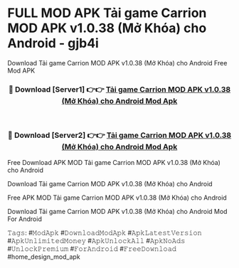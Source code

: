 # FULL MOD APK Tải game Carrion MOD APK v1.0.38 (Mở Khóa) cho Android - gjb4i
Download Tải game Carrion MOD APK v1.0.38 (Mở Khóa) cho Android Free Mod APK

<div align="center">
<h3>🔴 Download [Server1] 👉👉 <a href="https://apk-comot.site?title=Tải_game_Carrion_MOD_APK_v1.0.38_(Mở_Khóa)_cho_Android">Tải game Carrion MOD APK v1.0.38 (Mở Khóa) cho Android Mod Apk</a></h3><br>

<h3>🔴 Download [Server2] 👉👉 <a href="https://apk-comot.site?title=Tải_game_Carrion_MOD_APK_v1.0.38_(Mở_Khóa)_cho_Android">Tải game Carrion MOD APK v1.0.38 (Mở Khóa) cho Android Mod Apk</a></h3>
</div>


Free Download APK MOD Tải game Carrion MOD APK v1.0.38 (Mở Khóa) cho Android

Download Tải game Carrion MOD APK v1.0.38 (Mở Khóa) cho Android 

Free APK MOD Tải game Carrion MOD APK v1.0.38 (Mở Khóa) cho Android 

Download Tải game Carrion MOD APK v1.0.38 (Mở Khóa) cho Android Mod For Android

𝚃𝚊𝚐𝚜: #𝙼𝚘𝚍𝙰𝚙𝚔 #𝙳𝚘𝚠𝚗𝚕𝚘𝚊𝚍𝙼𝚘𝚍𝙰𝚙𝚔 #𝙰𝚙𝚔𝙻𝚊𝚝𝚎𝚜𝚝𝚅𝚎𝚛𝚜𝚒𝚘𝚗 #𝙰𝚙𝚔𝚄𝚗𝚕𝚒𝚖𝚒𝚝𝚎𝚍𝙼𝚘𝚗𝚎𝚢 #𝙰𝚙𝚔𝚄𝚗𝚕𝚘𝚌𝚔𝙰𝚕𝚕 #𝙰𝚙𝚔𝙽𝚘𝙰𝚍𝚜 #𝚄𝚗𝚕𝚘𝚌𝚔𝙿𝚛𝚎𝚖𝚒𝚞𝚖 #𝙵𝚘𝚛𝙰𝚗𝚍𝚛𝚘𝚒𝚍 #𝙵𝚛𝚎𝚎𝙳𝚘𝚠𝚗𝚕𝚘𝚊𝚍 #home_design_mod_apk